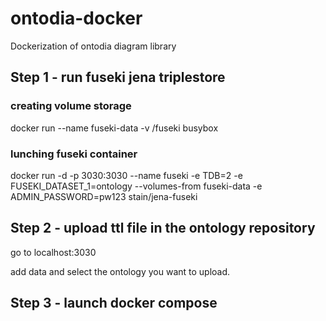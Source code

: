 # ontodia-docker
Dockerization of ontodia diagram library


## Step 1 - run fuseki jena triplestore

### creating volume storage 
docker run --name fuseki-data -v /fuseki busybox

### lunching fuseki container
docker run  -d -p 3030:3030 --name fuseki -e TDB=2 -e FUSEKI_DATASET_1=ontology --volumes-from fuseki-data -e ADMIN_PASSWORD=pw123 stain/jena-fuseki

## Step 2 - upload ttl file in the ontology repository
go to localhost:3030 

add data and select the ontology you want to upload.

## Step 3 - launch docker compose


